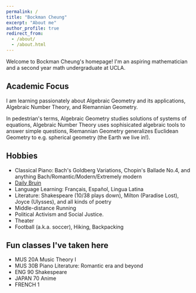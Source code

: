 ```yaml
---
permalink: /
title: "Bockman Cheung"
excerpt: "About me"
author_profile: true
redirect_from: 
  - /about/
  - /about.html
---
```



Welcome to Bockman Cheung's homepage! I'm an aspiring mathematician and a second year math undergraduate at UCLA. 

Academic Focus
------
I am learning passionately about Algebraic Geometry and its applications, Algebraic Number Theory, and Riemannian Geometry. 

In pedestrian's terms, Algebraic Geometry studies solutions of systems of equations, Algebraic Number Theory uses sophisicated algebraic tools to answer simple questions, Riemannian Geometry generalizes Euclidean Geometry to e.g. spherical geometry (the Earth we live in!).

Hobbies
------
* Classical Piano: Bach's Goldberg Variations, Chopin's Ballade No.4, and anything Bach/Romantic/Modern/Extremely modern
* <a href="https://dailybruin.com/author/bockman-cheung"> Daily Bruin </a>
* Language Learning: Français, Español, Lingua Latina
* Literature: Shakespeare (10/38 plays down), Milton (Paradise Lost), Joyce (Ulysses), and all kinds of poetry
* Middle-distance Running 
* Political Activism and Social Justice.
* Theater
* Football (a.k.a. soccer), Hiking, Backpacking
  
Fun classes I've taken here
------
* MUS 20A Music Theory I
* MUS 30B Piano Literature: Romantic era and beyond
* ENG 90 Shakespeare
* JAPAN 70 Anime
* FRENCH 1

